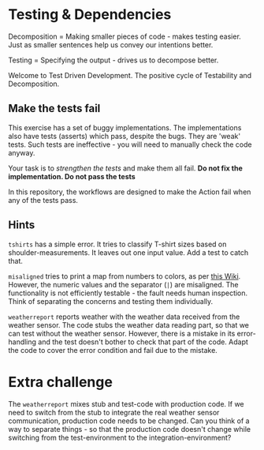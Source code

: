 # Testing & Dependencies

Decomposition = Making smaller pieces of code - makes testing easier. Just as smaller sentences help us convey our intentions better.

Testing = Specifying the output - drives us to decompose better.

Welcome to Test Driven Development. The positive cycle of Testability and Decomposition.

## Make the tests fail

This exercise has a set of buggy implementations. The implementations also have tests (asserts) which pass, despite the bugs. They are 'weak' tests. Such tests are ineffective - you will need to manually check the code anyway.

Your task is to _strengthen the tests_ and make them all fail. **Do not fix the implementation. Do not pass the tests**

In this repository, the workflows are designed to make the Action fail when any of the tests pass.

## Hints

`tshirts` has a simple error. It tries to classify T-shirt sizes based on shoulder-measurements. It leaves out one input value. Add a test to catch that.

`misaligned` tries to print a map from numbers to colors, as per [this Wiki](https://en.wikipedia.org/wiki/25-pair_color_code). However, the numeric values and the separator (`|`) are misaligned. The functionality is not efficiently testable - the fault needs human inspection. Think of separating the concerns and testing them individually.

`weatherreport` reports weather with the weather data received from the weather sensor. The code stubs the weather data reading part, so that we can test without the weather sensor. However, there is a mistake in its error-handling and the test doesn't bother to check that part of the code. Adapt the code to cover the error condition and fail due to the mistake.

# Extra challenge

The `weatherreport` mixes stub and test-code with production code. If we need to switch from the stub to integrate the real weather sensor communication, production code needs to be changed.
Can you think of a way to separate things - so that the production code doesn't change while switching from the test-environment to the integration-environment?
